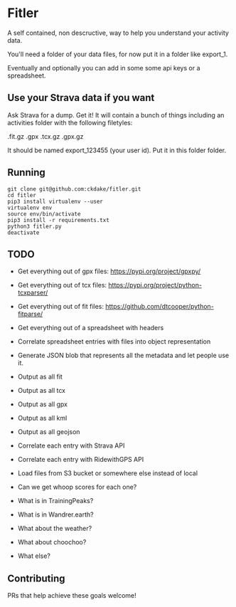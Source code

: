 # Fitler

A self contained, non descructive, way to help you understand your activity data.

You'll need a folder of your data files, for now put it in a folder like export_1.

Eventually and optionally you can add in some some api keys or a spreadsheet.

## Use your Strava data if you want

Ask Strava for a dump. Get it! It will contain a bunch of things including
an activities folder with the following filetyles:

.fit.gz
.gpx
.tcx.gz
.gpx.gz

It should be named export_123455 (your user id). Put it in this folder folder.

## Running

    git clone git@github.com:ckdake/fitler.git
    cd fitler
    pip3 install virtualenv --user
    virtualenv env
    source env/bin/activate
    pip3 install -r requirements.txt
    python3 fitler.py
    deactivate


## TODO

* Get everything out of gpx files: https://pypi.org/project/gpxpy/
* Get everything out of tcx files: https://pypi.org/project/python-tcxparser/
* Get everything out of fit files: https://github.com/dtcooper/python-fitparse/ 

* Get everything out of a spreadsheet with headers
* Correlate spreadsheet entries with files into object representation

* Generate JSON blob that represents all the metadata and let people use it.

* Output as all fit
* Output as all tcx
* Output as all gpx
* Output as all kml
* Output as all geojson

* Correlate each entry with Strava API
* Correlate each entry with RidewithGPS API

* Load files from S3 bucket or somewhere else instead of local

* Can we get whoop scores for each one?
* What is in TrainingPeaks?
* What is in Wandrer.earth?
* What about the weather?
* What about choochoo?
* What else?

## Contributing

PRs that help achieve these goals welcome!  
